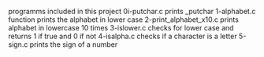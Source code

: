 programms included in this project
0i-putchar.c prints _putchar
1-alphabet.c function prints the alphabet in lower case 
2-print_alphabet_x10.c prints alphabet in lowercase 10 times
3-islower.c checks for lower case and returns 1 if true and 0 if not
4-isalpha.c checks if a character is a letter
5-sign.c prints the sign of a number

